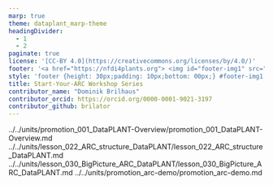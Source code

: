 ```yaml
---
marp: true
theme: dataplant_marp-theme
headingDivider: 
  - 1
  - 2
paginate: true
license: '[CC-BY 4.0](https://creativecommons.org/licenses/by/4.0/)'
footer: '<a href="https://nfdi4plants.org"> <img id="footer-img1" src="../../../img/_logos/DataPLANT/DataPLANT_logo_square_bg_transparent.svg"></a> <a href="https://ceplas.eu"> <img id="footer-img2" src="../../../img/_logos/CEPLAS/CEPLAS_Icon.jpeg"></a><a href="https://creativecommons.org/licenses/by/4.0/"><img id="footer-img3" src="../../../img/_logos/CreativeCommons/by.svg"></a>'
style: 'footer {height: 30px;padding: 10px;bottom: 00px;} #footer-img1 {height: 30px; padding-left: 0px;} #footer-img2 {height: 30px; padding-left: 20px;opacity: 0.5;}  #footer-img3 {height: 20px;padding-left: 20px; opacity: 0.5;}'
title: Start-Your-ARC Workshop Series
contributor_name: "Dominik Brilhaus"
contributor_orcid: https://orcid.org/0000-0001-9021-3197
contributor_github: brilator
---
```


../../units/promotion_001_DataPLANT-Overview/promotion_001_DataPLANT-Overview.md
../../units/lesson_022_ARC_structure_DataPLANT/lesson_022_ARC_structure_DataPLANT.md
../../units/lesson_030_BigPicture_ARC_DataPLANT/lesson_030_BigPicture_ARC_DataPLANT.md
../../units/promotion_arc-demo/promotion_arc-demo.md